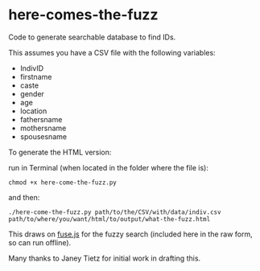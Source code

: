 # here-comes-the-fuzz
Code to generate searchable database to find IDs.

This assumes you have a CSV file with the following variables:
- IndivID
- firstname
- caste
- gender
- age
- location
- fathersname
- mothersname
- spousesname

To generate the HTML version: 

run in Terminal (when located in the folder where the file is): 

`chmod +x here-come-the-fuzz.py`

and then:

`./here-come-the-fuzz.py path/to/the/CSV/with/data/indiv.csv path/to/where/you/want/html/to/output/what-the-fuzz.html`

This draws on [fuse.js](https://www.fusejs.io/) for the fuzzy search (included here in the raw form, so can run offline).

Many thanks to Janey Tietz for initial work in drafting this. 
